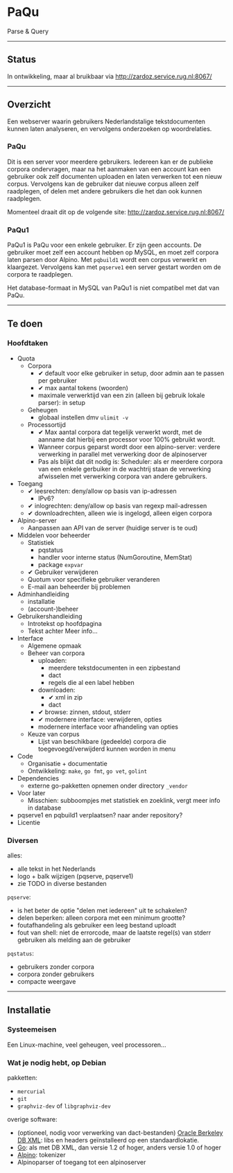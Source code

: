 # PaQu #

Parse & Query

----------------------------------------------------------------

## Status ##

In ontwikkeling, maar al bruikbaar via http://zardoz.service.rug.nl:8067/

----------------------------------------------------------------

## Overzicht ##

Een webserver waarin gebruikers Nederlandstalige tekstdocumenten kunnen
laten analyseren, en vervolgens onderzoeken op woordrelaties.

### PaQu ###

Dit is een server voor meerdere gebruikers. Iedereen kan er de publieke
corpora ondervragen, maar na het aanmaken van een account kan een
gebruiker ook zelf documenten uploaden en laten verwerken tot een nieuw
corpus. Vervolgens kan de gebruiker dat nieuwe corpus alleen zelf
raadplegen, of delen met andere gebruikers die het dan ook kunnen
raadplegen.

Momenteel draait dit op de volgende site: http://zardoz.service.rug.nl:8067/

### PaQu1 ###

PaQu1 is PaQu voor een enkele gebruiker. Er zijn geen accounts. De
gebruiker moet zelf een account hebben op MySQL, en moet zelf corpora
laten parsen door Alpino. Met `pqbuild1` wordt een corpus verwerkt en
klaargezet. Vervolgens kan met `pqserve1` een server gestart worden om
de corpora te raadplegen.

Het database-formaat in MySQL van PaQu1 is niet compatibel met dat van PaQu.

----------------------------------------------------------------

## Te doen ##

### Hoofdtaken ###

  - Quota
    - Corpora
      - ✔ default voor elke gebruiker in setup, door admin aan te passen
        per gebruiker
      - ✔ max aantal tokens (woorden)
      - maximale verwerktijd van een zin (alleen bij gebruik lokale
        parser): in setup
    - Geheugen
      - globaal instellen dmv `ulimit -v`
    - Processortijd
      - ✔  Max aantal corpora dat tegelijk verwerkt wordt, met de aanname
        dat hierbij een processor voor 100% gebruikt wordt.
      - Wanneer corpus geparst wordt door een alpino-server: verdere
        verwerking in parallel met verwerking door de alpinoserver
      - Pas als blijkt dat dit nodig is: Scheduler: als er meerdere
        corpora van een enkele gerbuiker in de wachtrij staan de
        verwerking afwisselen met verwerking corpora van andere
        gebruikers.
  - Toegang
    - ✔ leesrechten: deny/allow op basis van ip-adressen
      - IPv6?
    - ✔ inlogrechten: deny/allow op basis van regexp mail-adressen
    - ✔ downloadrechten, alleen wie is ingelogd, alleen eigen corpora
  - Alpino-server
    - Aanpassen aan API van de server (huidige server is te oud)
  - Middelen voor beheerder
    - Statistiek
      - pqstatus
      - handler voor interne status (NumGoroutine, MemStat)
      - package `expvar`
    - ✔ Gebruiker verwijderen
    - Quotum voor specifieke gebruiker veranderen
    - E-mail aan beheerder bij problemen
  - Adminhandleiding
    - installatie
    - (account-)beheer
  - Gebruikershandleiding
    - Introtekst op hoofdpagina
    - Tekst achter Meer info...
  - Interface
    - Algemene opmaak
    - Beheer van corpora
      - uploaden:
        - meerdere tekstdocumenten in een zipbestand
        - dact
        - regels die al een label hebben
      - downloaden:
        - ✔ xml in zip
        - dact
      - ✔ browse: zinnen, stdout, stderr
      - ✔ modernere interface: verwijderen, opties
      - modernere interface voor afhandeling van opties
    - Keuze van corpus
      - Lijst van beschikbare (gedeelde) corpora die
        toegevoegd/verwijderd kunnen worden in menu
  - Code
    - Organisatie + documentatie
    - Ontwikkeling: `make`, `go fmt`, `go vet`, `golint`
  - Dependencies
    - externe go-pakketten opnemen onder directory `_vendor`
  - Voor later
    - Misschien: subboompjes met statistiek en zoeklink, vergt meer info in database
  - pqserve1 en pqbuild1 verplaatsen? naar ander repository?
  - Licentie


### Diversen ###

alles:

  - alle tekst in het Nederlands
  - logo + balk wijzigen (pqserve, pqserve1)
  - zie TODO in diverse bestanden

`pqserve`:

  - is het beter de optie "delen met iedereen" uit te schakelen?
  - delen beperken: alleen corpora met een minimum grootte?
  - foutafhandeling als gebruiker een leeg bestand uploadt
  - fout van shell: niet de errorcode, maar de laatste regel(s) van
    stderr gebruiken als melding aan de gebruiker

`pqstatus`:

  - gebruikers zonder corpora
  - corpora zonder gebruikers
  - compacte weergave

----------------------------------------------------------------

## Installatie ##

### Systeemeisen ###

Een Linux-machine, veel geheugen, veel processoren...

### Wat je nodig hebt, op Debian ###

pakketten:

 - `mercurial`
 - `git`
 - `graphviz-dev` of `libgraphviz-dev`

overige software:

 - (optioneel, nodig voor verwerking van dact-bestanden)
   [Oracle Berkeley DB XML](http://www.oracle.com/technetwork/database/database-technologies/berkeleydb/downloads):
   libs en headers geïnstalleerd op een standaardlokatie.
 - [Go](http://golang.org/): als met DB XML, dan versie 1.2 of hoger, anders versie 1.0 of hoger
 - [Alpino](http://www.let.rug.nl/vannoord/alp/Alpino/): tokenizer
 - Alpinoparser of toegang tot een alpinoserver
